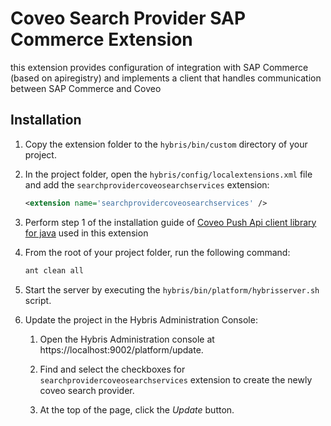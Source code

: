 # Coveo Search Provider SAP Commerce Extension
this extension provides configuration of integration with SAP Commerce (based on apiregistry) and implements a client that handles communication between SAP Commerce and Coveo

## Installation

1. Copy the extension folder to the `hybris/bin/custom` directory of your project.

1. In the project folder, open the `hybris/config/localextensions.xml` file and add the `searchprovidercoveosearchservices` extension:

   ```xml
   <extension name='searchprovidercoveosearchservices' />
   ```

1. Perform step 1 of the installation guide of [Coveo Push Api client library for java](https://github.com/coveo/push-api-client.java) used in this extension

1. From the root of your project folder, run the following command:

   ```bash
   ant clean all
   ```

1. Start the server by executing the `hybris/bin/platform/hybrisserver.sh` script.

1. Update the project in the Hybris Administration Console:

   1. Open the Hybris Administration console at https://localhost:9002/platform/update.
   
   1. Find and select the checkboxes for `searchprovidercoveosearchservices` extension to create the newly coveo search provider.

   1. At the top of the page, click the *Update* button.

